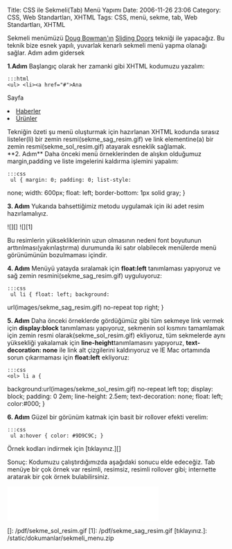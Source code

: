 Title: CSS ile Sekmeli(Tab) Menü Yapımı 
Date: 2006-11-26 23:06
Category: CSS, Web Standartları, XHTML
Tags: CSS, menü, sekme, tab, Web Standartları, XHTML

Sekmeli menümüzü [Doug Bowman'ın][] [Sliding Doors][] tekniği ile
yapacağız. Bu teknik bize esnek yapılı, yuvarlak kenarlı sekmeli menü
yapma olanağı sağlar. Adım adım gidersek <!--more-->

**1.Adım** Başlangıç olarak her zamanki gibi XHTML kodumuzu yazalım:

	:::html
	<ul> <li><a href="#">Ana
Sayfa</a></li> <li><a href="#">Haberler</a></li> <li><a
href="#">Ürünler</a></li> </ul>

<div class="class=" ekstrabilgi"">
Tekniğin özeti şu menü oluşturmak için hazırlanan XHTML kodunda sırasız
listeler(li) bir zemin resmi(sekme_sag_resim.gif) ve link
elementine(a) bir zemin resmi(sekme_sol_resim.gif) atayarak esneklik
sağlamak.

</div>
**2. Adım** Daha önceki menü örneklerinden de alışkın olduğumuz
margin,padding ve liste imgelerini kaldırma işlemini yapalım:

	:::css
	 ul { margin: 0; padding: 0; list-style:
none; width: 600px; float: left; border-bottom: 1px solid gray; }


**3. Adım** Yukarıda bahsettiğimiz metodu uygulamak için iki adet resim
hazırlamalıyız.

![][] ![][1]

Bu resimlerin yüksekliklerinin uzun olmasının nedeni font boyutunun
arttırılması(yakınlaştırma) durumunda iki satır olabilecek menülerde
menü görünümünün bozulmaması içindir.

**4. Adım** Menüyü yatayda sıralamak için **float:left** tanımlaması
yapıyoruz ve sağ zemin
resmini(<span class="alternatifard">sekme_sag_resim.gif</span>)
uyguluyoruz:

	:::css
	 ul li { float: left; background:
url(images/sekme_sag_resim.gif) no-repeat top right; } 

**5. Adım** Daha önceki örneklerde gördüğümüz gibi tüm sekmeye link
vermek için **display:block** tanımlaması yapıyoruz, sekmenin sol
kısmını tamamlamak için zemin resmi olarak(sekme_sol_resim.gif)
ekliyoruz, tüm sekmelerde aynı yüksekliği yakalamak için
**line-height**tanımlamasını yapıyoruz,
<span class="alternatifard">**text-decoration: none**</span> ile link
alt çizgilerini kaldırıyoruz ve IE Mac ortamında sorun çıkarmaması için
**float:left** ekliyoruz:

	:::css
	<ol> li a {
background:url(images/sekme_sol_resim.gif) no-repeat left top;
display: block; padding: 0 2em; line-height: 2.5em; text-decoration:
none; float: left; color:#000; } 

**6. Adım** Güzel bir görünüm katmak için basit bir rollover efekti
verelim:

	:::css
	 ul a:hover { color: #9D9C9C; }


Örnek kodları indirmek için [tıklayınız.][]

Sonuç: Kodumuzu çalıştırdığımızda aşağıdaki sonucu elde edeceğiz. Tab
menüye bir çok örnek var resimli, resimsiz, resimli rollover gibi;
internette aratarak bir çok örnek bulabilirsiniz.

<iframe src="/static/dokumanlar/sekmeli_menu.html" width="350" height="80" frameborder="0" scrolling="no"></iframe>

</p>

  [Doug Bowman'ın]: http://stopdesign.com/
  [Sliding Doors]: http://alistapart.com/articles/slidingdoors/
  []: /pdf/sekme_sol_resim.gif
  [1]: /pdf/sekme_sag_resim.gif
  [tıklayınız.]: /static/dokumanlar/sekmeli_menu.zip
